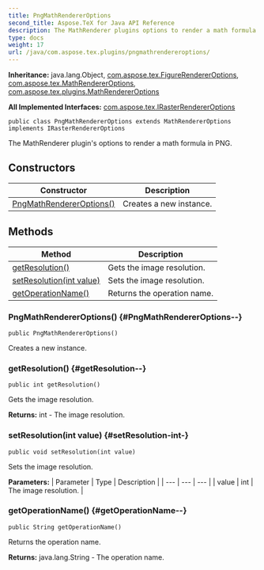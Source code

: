 ```yaml
---
title: PngMathRendererOptions
second_title: Aspose.TeX for Java API Reference
description: The MathRenderer plugins options to render a math formula in PNG.
type: docs
weight: 17
url: /java/com.aspose.tex.plugins/pngmathrendereroptions/
---
```

**Inheritance:**
java.lang.Object, [com.aspose.tex.FigureRendererOptions](../../com.aspose.tex/figurerendereroptions), [com.aspose.tex.MathRendererOptions](../../com.aspose.tex/mathrendereroptions), [com.aspose.tex.plugins.MathRendererOptions](../../com.aspose.tex.plugins/mathrendereroptions)

**All Implemented Interfaces:**
[com.aspose.tex.IRasterRendererOptions](../../com.aspose.tex/irasterrendereroptions)
```
public class PngMathRendererOptions extends MathRendererOptions implements IRasterRendererOptions
```

The MathRenderer plugin's options to render a math formula in PNG.
## Constructors

| Constructor | Description |
| --- | --- |
| [PngMathRendererOptions()](#PngMathRendererOptions--) | Creates a new instance. |
## Methods

| Method | Description |
| --- | --- |
| [getResolution()](#getResolution--) | Gets the image resolution. |
| [setResolution(int value)](#setResolution-int-) | Sets the image resolution. |
| [getOperationName()](#getOperationName--) | Returns the operation name. |
### PngMathRendererOptions() {#PngMathRendererOptions--}
```
public PngMathRendererOptions()
```


Creates a new instance.

### getResolution() {#getResolution--}
```
public int getResolution()
```


Gets the image resolution.

**Returns:**
int - The image resolution.
### setResolution(int value) {#setResolution-int-}
```
public void setResolution(int value)
```


Sets the image resolution.

**Parameters:**
| Parameter | Type | Description |
| --- | --- | --- |
| value | int | The image resolution. |

### getOperationName() {#getOperationName--}
```
public String getOperationName()
```


Returns the operation name.

**Returns:**
java.lang.String - The operation name.
